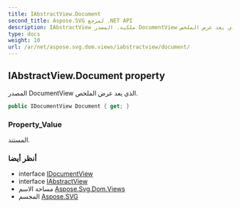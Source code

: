 ```yaml
---
title: IAbstractView.Document
second_title: Aspose.SVG لمرجع .NET API
description: IAbstractView ملكية. المصدر DocumentView الذي يعد عرض الملخص.
type: docs
weight: 10
url: /ar/net/aspose.svg.dom.views/iabstractview/document/
---
```

## IAbstractView.Document property

المصدر DocumentView الذي يعد عرض الملخص.

```csharp
public IDocumentView Document { get; }
```

### Property_Value

المستند.

### أنظر أيضا

* interface [IDocumentView](../../idocumentview/)
* interface [IAbstractView](../)
* مساحة الاسم [Aspose.Svg.Dom.Views](../../iabstractview/)
* المجسم [Aspose.SVG](../../../)


